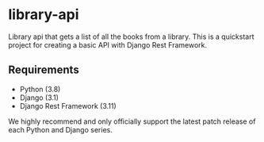 # library-api
Library api that gets a list of all the books from a library. This is a quickstart project for creating a basic API with Django Rest Framework.


## Requirements
* Python (3.8)
* Django (3.1)
* Django Rest Framework (3.11)

We highly recommend and only officially support the latest patch release of each Python and Django series.